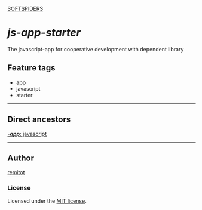 [SOFTSPIDERS](https://github.com/softspiders/softspiders)

# *js-app-starter*

The javascript-app for cooperative development with dependent library

## Feature tags
- app
- javascript
- starter

---

## Direct ancestors

[-***app***: javascript](https://github.com/softspiders/javascript)

---

## Author

[remitot](https://github.com/remitot)

### License

Licensed under the [MIT license](./LICENSE).
